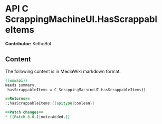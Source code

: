 # API C ScrappingMachineUI.HasScrappableItems

**Contributor:** KethoBot

## Content

The following content is in MediaWiki markdown format:

```mediawiki
{{wowapi}}
Needs summary.
 hasScrappableItems = C_ScrappingMachineUI.HasScrappableItems()

==Returns==
:;hasScrappableItems:{{apitype|boolean}}

==Patch changes==
* {{Patch 8.0.1|note=Added.}}
```